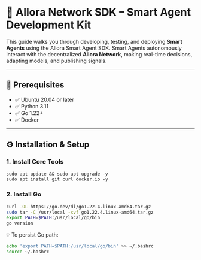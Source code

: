 # 🤖 Allora Network SDK – Smart Agent Development Kit

This guide walks you through developing, testing, and deploying **Smart Agents** using the Allora Smart Agent SDK. Smart Agents autonomously interact with the decentralized **Allora Network**, making real-time decisions, adapting models, and publishing signals.

---

## 🔧 Prerequisites

- ✅ Ubuntu 20.04 or later
- ✅ Python 3.11
- ✅ Go 1.22+
- ✅ Docker

---


## ⚙️ Installation & Setup


### 1. Install Core Tools

```
sudo apt update && sudo apt upgrade -y
sudo apt install git curl docker.io -y
```


### 2. Install Go

```bash
curl -OL https://go.dev/dl/go1.22.4.linux-amd64.tar.gz
sudo tar -C /usr/local -xvf go1.22.4.linux-amd64.tar.gz
export PATH=$PATH:/usr/local/go/bin
go version
```

💡 To persist Go path:
```bash
echo 'export PATH=$PATH:/usr/local/go/bin' >> ~/.bashrc
source ~/.bashrc
```
